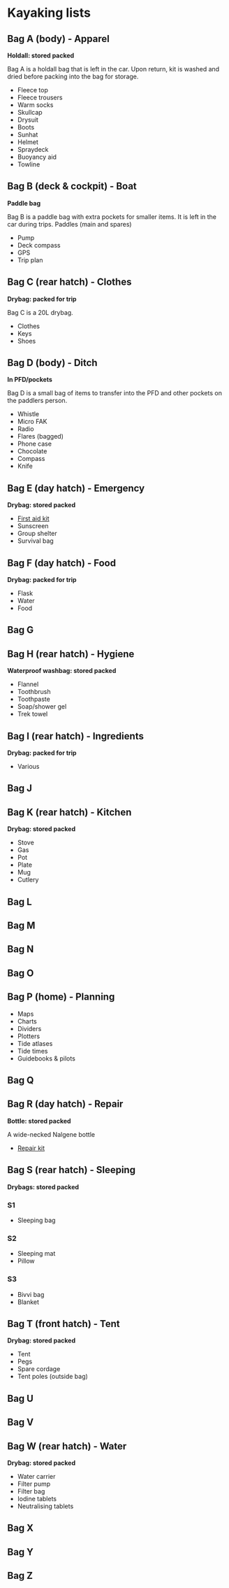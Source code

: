 # Kayaking lists

## Bag A (body) - Apparel

**Holdall: stored packed**

Bag A is a holdall bag that is left in the car. Upon return, kit is washed and dried before packing into the bag for storage.

* Fleece top
* Fleece trousers
* Warm socks
* Skullcap
* Drysuit
* Boots
* Sunhat
* Helmet
* Spraydeck
* Buoyancy aid
* Towline

## Bag B (deck & cockpit) - Boat

**Paddle bag**

Bag B is a paddle bag with extra pockets for smaller items. It is left in the car during trips.	Paddles (main and spares)

* Pump
* Deck compass
* GPS
* Trip plan
			
## Bag C (rear hatch) - Clothes

**Drybag: packed for trip**

Bag C is a 20L drybag.

* Clothes
* Keys
* Shoes

## Bag D (body) - Ditch

**In PFD/pockets**

Bag D is a small bag of items to transfer into the PFD and other pockets on the paddlers person.

* Whistle
* Micro FAK
* Radio
* Flares (bagged)
* Phone case
* Chocolate
* Compass
* Knife
			
## Bag E (day hatch) - Emergency

**Drybag: stored packed**

* [First aid kit](firstaidkit.md)
* Sunscreen
* Group shelter
* Survival bag
			
## Bag F (day hatch) - Food

**Drybag: packed for trip**

* Flask
* Water
* Food
			
## Bag G			
			
## Bag H (rear hatch) - Hygiene

**Waterproof washbag: stored packed**

* Flannel
* Toothbrush
* Toothpaste
* Soap/shower gel
* Trek towel
			
## Bag I (rear hatch) - Ingredients

**Drybag: packed for trip**

* Various	
			
## Bag J			

## Bag K (rear hatch) - Kitchen

**Drybag: stored packed**

* Stove
* Gas
* Pot
* Plate
* Mug
* Cutlery
			
## Bag L
## Bag M
## Bag N
## Bag O
			
## Bag P (home) - Planning
			
* Maps	
* Charts	
* Dividers	
* Plotters	
* Tide atlases	
* Tide times	
* Guidebooks & pilots	
			
## Bag Q
			
## Bag R (day hatch) - Repair

**Bottle: stored packed**			

A wide-necked Nalgene bottle
    
* [Repair kit](repairkit.md)
			
## Bag S (rear hatch) - Sleeping

**Drybags: stored packed**

### S1

* Sleeping bag

### S2

* Sleeping mat
* Pillow

### S3

* Bivvi bag
* Blanket
			
## Bag T (front hatch) - Tent

**Drybag: stored packed**

* Tent
* Pegs
* Spare cordage
* Tent poles (outside bag)
			
## Bag U
## Bag V
		
## Bag W (rear hatch) - Water

**Drybag: stored packed**

* Water carrier	
* Filter pump	
* Filter bag	
* Iodine tablets	
* Neutralising tablets	
			
## Bag X
## Bag Y
## Bag Z